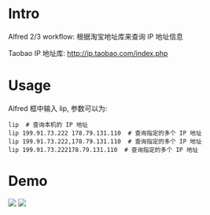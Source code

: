 Intro
=====

Alfred 2/3 workflow: 根据淘宝地址库来查询 IP 地址信息

Taobao IP 地址库: http://ip.taobao.com/index.php

Usage
=====

Alfred 框中输入 lip, 参数可以为:

    lip  # 查询本机的 IP 地址
    lip 199.91.73.222 178.79.131.110  # 查询指定的多个 IP 地址
    lip 199.91.73.222,178.79.131.110  # 查询指定的多个 IP 地址
    lip 199.91.73.222178.79.131.110  # 查询指定的多个 IP 地址

Demo
=====

![](http://sinarus.oss-cn-shanghai.aliyuncs.com/ipic/2019-05-16-sample-01.jpg)
![](http://sinarus.oss-cn-shanghai.aliyuncs.com/ipic/2019-05-16-sample-3.jpg)
